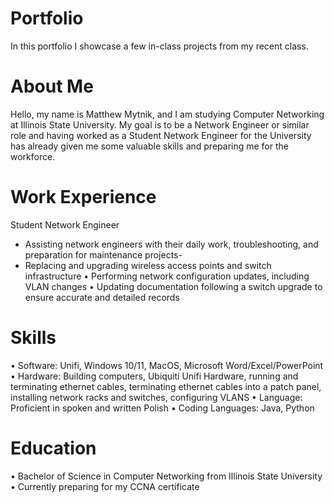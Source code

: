 # Portfolio
In this portfolio I showcase a few in-class projects from my recent class.

# About Me
Hello, my name is Matthew Mytnik, and I am studying Computer Networking at Illinois State University. My goal is to be a Network Engineer or similar role and having worked as a Student Network Engineer for the University has already given me some valuable skills and preparing me for the workforce. 

# Work Experience
Student Network Engineer
- Assisting network engineers with their daily work, troubleshooting, and preparation for maintenance projects-
- Replacing and upgrading wireless access points and switch infrastructure
•	Performing network configuration updates, including VLAN changes
•	Updating documentation following a switch upgrade to ensure accurate and detailed records

# Skills
• Software: Unifi, Windows 10/11, MacOS, Microsoft Word/Excel/PowerPoint
• Hardware: Building computers, Ubiquiti Unifi Hardware, running and terminating ethernet cables, terminating ethernet cables into a patch panel, installing network racks and switches, configuring VLANS
• Language: Proficient in spoken and written Polish
• Coding Languages: Java, Python

# Education
• Bachelor of Science in Computer Networking from Illinois State University
• Currently preparing for my CCNA certificate
